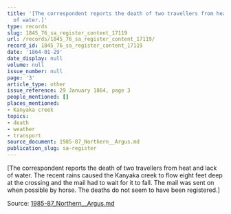 ```yaml
---
title: '[The correspondent reports the death of two travellers from heat and lack
  of water.]'
type: records
slug: 1845_76_sa_register_content_17119
url: /records/1845_76_sa_register_content_17119/
record_id: 1845_76_sa_register_content_17119
date: '1864-01-29'
date_display: null
volume: null
issue_number: null
page: '3'
article_type: other
issue_reference: 29 January 1864, page 3
people_mentioned: []
places_mentioned:
- Kanyaka creek
topics:
- death
- weather
- transport
source_document: 1985-87_Northern__Argus.md
publication_slug: sa-register
---
```


[The correspondent reports the death of two travellers from heat and lack of water.  The recent rains caused the Kanyaka creek to flow eight feet deep at the crossing and the mail had to wait for it to fall.  The mail was sent on when possible by horse.  The deaths do not seem to have been registered.]

Source: [1985-87_Northern__Argus.md](/downloads/markdown/1985-87_Northern__Argus.md)
